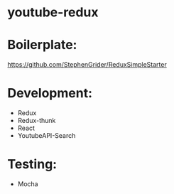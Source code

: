 # youtube-redux
# Boilerplate:
https://github.com/StephenGrider/ReduxSimpleStarter

# Development:

- Redux
- Redux-thunk
- React
- YoutubeAPI-Search

# Testing:

- Mocha
